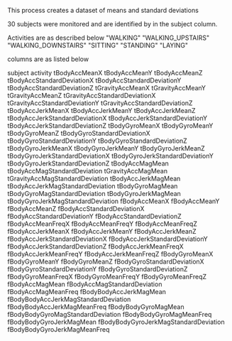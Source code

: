 This process creates a dataset of means and standard deviations

30 subjects were monitored and are identified by in the subject column.

Activities are as described below
"WALKING"
"WALKING_UPSTAIRS"
"WALKING_DOWNSTAIRS"
"SITTING"
"STANDING"
"LAYING"

columns are as listed below

subject
activity
tBodyAccMeanX
tBodyAccMeanY
tBodyAccMeanZ
tBodyAccStandardDeviationX
tBodyAccStandardDeviationY
tBodyAccStandardDeviationZ
tGravityAccMeanX
tGravityAccMeanY
tGravityAccMeanZ
tGravityAccStandardDeviationX
tGravityAccStandardDeviationY
tGravityAccStandardDeviationZ
tBodyAccJerkMeanX
tBodyAccJerkMeanY
tBodyAccJerkMeanZ
tBodyAccJerkStandardDeviationX
tBodyAccJerkStandardDeviationY
tBodyAccJerkStandardDeviationZ
tBodyGyroMeanX
tBodyGyroMeanY
tBodyGyroMeanZ
tBodyGyroStandardDeviationX
tBodyGyroStandardDeviationY
tBodyGyroStandardDeviationZ
tBodyGyroJerkMeanX
tBodyGyroJerkMeanY
tBodyGyroJerkMeanZ
tBodyGyroJerkStandardDeviationX
tBodyGyroJerkStandardDeviationY
tBodyGyroJerkStandardDeviationZ
tBodyAccMagMean
tBodyAccMagStandardDeviation
tGravityAccMagMean
tGravityAccMagStandardDeviation
tBodyAccJerkMagMean
tBodyAccJerkMagStandardDeviation
tBodyGyroMagMean
tBodyGyroMagStandardDeviation
tBodyGyroJerkMagMean
tBodyGyroJerkMagStandardDeviation
fBodyAccMeanX
fBodyAccMeanY
fBodyAccMeanZ
fBodyAccStandardDeviationX
fBodyAccStandardDeviationY
fBodyAccStandardDeviationZ
fBodyAccMeanFreqX
fBodyAccMeanFreqY
fBodyAccMeanFreqZ
fBodyAccJerkMeanX
fBodyAccJerkMeanY
fBodyAccJerkMeanZ
fBodyAccJerkStandardDeviationX
fBodyAccJerkStandardDeviationY
fBodyAccJerkStandardDeviationZ
fBodyAccJerkMeanFreqX
fBodyAccJerkMeanFreqY
fBodyAccJerkMeanFreqZ
fBodyGyroMeanX
fBodyGyroMeanY
fBodyGyroMeanZ
fBodyGyroStandardDeviationX
fBodyGyroStandardDeviationY
fBodyGyroStandardDeviationZ
fBodyGyroMeanFreqX
fBodyGyroMeanFreqY
fBodyGyroMeanFreqZ
fBodyAccMagMean
fBodyAccMagStandardDeviation
fBodyAccMagMeanFreq
fBodyBodyAccJerkMagMean
fBodyBodyAccJerkMagStandardDeviation
fBodyBodyAccJerkMagMeanFreq
fBodyBodyGyroMagMean
fBodyBodyGyroMagStandardDeviation
fBodyBodyGyroMagMeanFreq
fBodyBodyGyroJerkMagMean
fBodyBodyGyroJerkMagStandardDeviation
fBodyBodyGyroJerkMagMeanFreq
